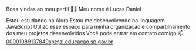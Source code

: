 Boas vindas ao meu perfil 💙💙
Meu nome é Lucas Daniel

Estou estudando na Alura
Estou me desenvolvendo na linguagem JavaScript
Utilizo esse espaço para minha organização e compartilhamento dos meu projetos desenvolvidos
Você pode entrar em contato comigo 📫
00001089137849sp@al.educacao.sp.gov.br
